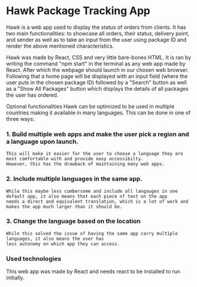 # Hawk Package Tracking App

Hawk is a web app used to display the status of orders from clients. It has two main functionalities: to showcase all orders, their status, delivery point, and sender as well as to take an input from the user using package ID and render the above mentioned characteristics. 

Hawk was made by React, CSS and very little bare-bones HTML. It is ran by writing the command "npm start" in the terminal as any web app made by React. After which the webpage should launch in our chosen web browser. Following that a home page will be displayed with an input field (where the user puts in the chosen package ID) followed by a "Search" button as well as a "Show All Packages" button which displays the details of all packages the user has ordered. 

Optional functionalities 
Hawk can be optimized to be used in multiple countries making it available in many languages. This can be done in one of three ways: 

### 1. Build multiple web apps and make the user pick a region and a language upon launch.

    This will make it easier for the user to choose a language they are most comfortable with and provide easy accessibilty. 
    However, this has the drawback of maintaining many web apps.

### 2. Include multiple languages in the same app. 

    While this maybe less cumbersome and include all langauges in one default app, it also means that each piece of text on the app 
    needs a direct and equivalent translation, which is a lot of work and makes the app much larger than it should be.
    
### 3. Change the language based on the location
    While this solved the issue of having the same app carry multiple languages, it also means the user has 
    less autonomy on which app they can access.


### Used technologies
This web app was made by React and needs react to be installed to run initially. 







  
